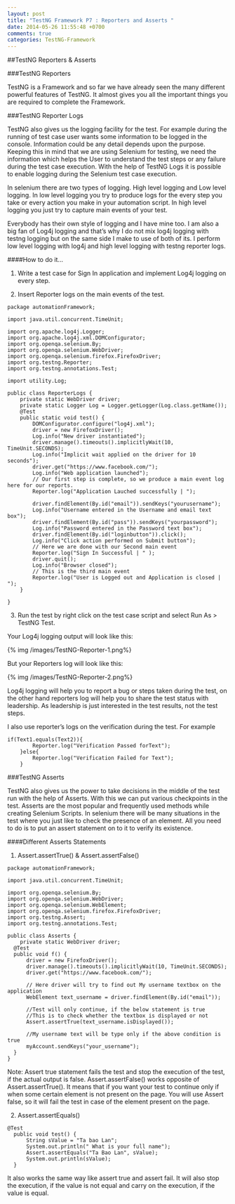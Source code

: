 ```yaml
---
layout: post
title: "TestNG Framework P7 : Reporters and Asserts "
date: 2014-05-26 11:55:48 +0700
comments: true
categories: TestNG-Framework
---
```


##TestNG Reporters & Asserts

###TestNG Reporters

TestNG is a Framework and so far we have already seen the many different powerful features of TestNG. It almost gives you all the important things you are required to complete the Framework.
<!--more-->
###TestNG Reporter Logs

TestNG also gives us the logging facility for the test. For example during the running of test case user wants some information to be logged in the console. Information could be any detail depends upon the purpose. Keeping this in mind that we are using Selenium for testing, we need the information which helps the User to understand the test steps or any failure during the test case execution. With the help of TestNG Logs it is possible to enable logging during the Selenium test case execution.

In selenium there are two types of logging. High level logging and Low level logging. In low level logging you try to produce logs for the every step you take or every action you make in your automation script. In high  level logging you just try to capture main events of your test.

Everybody has their own style of logging and I have mine too. I am also a big fan of Log4j logging and that’s why I do not mix log4j logging with testng logging but on the same side I make to use of both of its. I perform low level logging with log4j and high level logging with testng reporter logs.

####How to do it…

1) Write a test case for Sign In application and implement Log4j logging on every step.

2) Insert Reporter logs on the main events of the test.

```
package automationFramework;

import java.util.concurrent.TimeUnit;

import org.apache.log4j.Logger;
import org.apache.log4j.xml.DOMConfigurator;
import org.openqa.selenium.By;
import org.openqa.selenium.WebDriver;
import org.openqa.selenium.firefox.FirefoxDriver;
import org.testng.Reporter;
import org.testng.annotations.Test;

import utility.Log;

public class ReporterLogs {
	private static WebDriver driver;
	private static Logger Log = Logger.getLogger(Log.class.getName());
    @Test
	public static void test() {
		DOMConfigurator.configure("log4j.xml");
        driver = new FirefoxDriver();
        Log.info("New driver instantiated");
        driver.manage().timeouts().implicitlyWait(10, TimeUnit.SECONDS);
        Log.info("Implicit wait applied on the driver for 10 seconds");
        driver.get("https://www.facebook.com/");
        Log.info("Web application launched");
        // Our first step is complete, so we produce a main event log here for our reports.
        Reporter.log("Application Lauched successfully | ");
   
        driver.findElement(By.id("email")).sendKeys("yourusername");
        Log.info("Username entered in the Username and email text box");
        driver.findElement(By.id("pass")).sendKeys("yourpassword");
        Log.info("Password entered in the Password text box");
        driver.findElement(By.id("loginbutton")).click();
        Log.info("Click action performed on Submit button");
        // Here we are done with our Second main event
        Reporter.log("Sign In Successful | " );
        driver.quit();
        Log.info("Browser closed");
        // This is the third main event
        Reporter.log("User is Logged out and Application is closed | ");
	}

}
```

3) Run the test by right click on the test case script and select Run As > TestNG Test.

Your Log4j logging output will look like this:

{% img /images/TestNG-Reporter-1.png%}

But your Reporters log will look like this:

{% img /images/TestNG-Reporter-2.png%}

Log4j logging will help you to report a bug or steps taken during the test, on the other hand reporters log will help you to share the test status with leadership. As leadership is just interested in the test results, not the test steps.

I also use reporter’s logs on the verification during the test. For example

```
if(Text1.equals(Text2)){
		Reporter.log("Verification Passed forText");
	}else{
		Reporter.log("Verification Failed for Text");
	}
```

###TestNG Asserts

TestNG also gives us the power to take decisions in the middle of the test run with the help of Asserts. With this we can put various checkpoints in the test. Asserts are the most popular and frequently used methods while creating Selenium Scripts. In selenium there will be many situations in the test where you just like to check the presence of an element. All you need to do is to put an assert statement on to it to verify its existence.

####Different Asserts Statements

1) Assert.assertTrue() & Assert.assertFalse() 

```
package automationFramework;

import java.util.concurrent.TimeUnit;

import org.openqa.selenium.By;
import org.openqa.selenium.WebDriver;
import org.openqa.selenium.WebElement;
import org.openqa.selenium.firefox.FirefoxDriver;
import org.testng.Assert;
import org.testng.annotations.Test;

public class Asserts {
	private static WebDriver driver;
  @Test
  public void f() {
	  driver = new FirefoxDriver();
      driver.manage().timeouts().implicitlyWait(10, TimeUnit.SECONDS);
      driver.get("https://www.facebook.com/");
      
      // Here driver will try to find out My username textbox on the application
      WebElement text_username = driver.findElement(By.id("email"));
      
      //Test will only continue, if the below statement is true
      //This is to check whether the textbox is displayed or not
      Assert.assertTrue(text_username.isDisplayed());
      
      //My username text will be type only if the above condition is true
      myAccount.sendKeys("your_username");
  }
}
```

Note: Assert true statement fails the test and stop the execution of the test, if the actual output is false.  Assert.assertFalse() works opposite of Assert.assertTrue(). It means that if you want your test to continue only if when some certain element is not present on the page. You will use Assert false, so it will fail the test in case of the element present on the page.

2) Assert.assertEquals()

```
@Test
  public void test() {
	  String sValue = "Ta bao Lan";
	  System.out.println(" What is your full name");
	  Assert.assertEquals("Ta Bao Lan", sValue);
	  System.out.println(sValue);
  }
```

It also works the same way like assert true and assert fail. It will also stop the execution, if the value is not equal and carry on the execution, if the value is equal.
